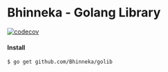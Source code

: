 # Bhinneka - Golang Library

[![codecov](https://codecov.io/gh/Bhinneka/golib/branch/master/graph/badge.svg)](https://codecov.io/gh/Bhinneka/golib)

#### Install
```shell
$ go get github.com/Bhinneka/golib
```